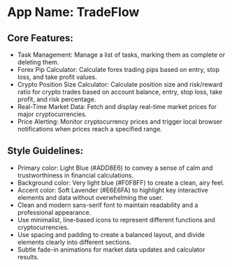 # **App Name**: TradeFlow

## Core Features:

- Task Management: Manage a list of tasks, marking them as complete or deleting them.
- Forex Pip Calculator: Calculate forex trading pips based on entry, stop loss, and take profit values.
- Crypto Position Size Calculator: Calculate position size and risk/reward ratio for crypto trades based on account balance, entry, stop loss, take profit, and risk percentage.
- Real-Time Market Data: Fetch and display real-time market prices for major cryptocurrencies.
- Price Alerting: Monitor cryptocurrency prices and trigger local browser notifications when prices reach a specified range.

## Style Guidelines:

- Primary color: Light Blue (#ADD8E6) to convey a sense of calm and trustworthiness in financial calculations.
- Background color: Very light blue (#F0F8FF) to create a clean, airy feel.
- Accent color: Soft Lavender (#E6E6FA) to highlight key interactive elements and data without overwhelming the user.
- Clean and modern sans-serif font to maintain readability and a professional appearance.
- Use minimalist, line-based icons to represent different functions and cryptocurrencies.
- Use spacing and padding to create a balanced layout, and divide elements clearly into different sections.
- Subtle fade-in animations for market data updates and calculator results.
